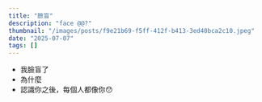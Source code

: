 ```yaml
---
title: "臉盲"
description: "face @@?"
thumbnail: "/images/posts/f9e21b69-f5ff-412f-b413-3ed40bca2c10.jpeg"
date: "2025-07-07"
tags: []
---
```

- 我臉盲了
- 為什麼
- 認識你之後，每個人都像你😯
